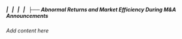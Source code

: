 ##### |   |   |   |   ├── Abnormal Returns and Market Efficiency During M&A Announcements

*Add content here*